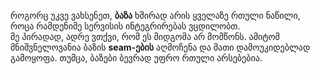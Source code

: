 როგორც უკვე ვახსენეთ, **ბაზა** ხშირად არის ყველაზე რთული ნაწილი, როცა რამდენიმე სერვისის ინტეგრირებას ვცდილობთ.  
მე პირადად, ადრე ვთქვი, რომ ეს მიდგომა არ მომწონს. ამიტომ მნიშვნელოვანია ბაზის **seam-ების** აღმოჩენა და მათი დამოუკიდებლად გამოყოფა. თუმცა, ბაზები ბევრად უფრო რთული არსებებია.